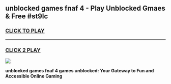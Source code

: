 
## unblocked games fnaf 4 - Play Unblocked Gmaes & Free #st9lc
<h3>
<a href="https://news.freeplayer.one?title=unblocked_games_fnaf_4&ref=03M">CLICK TO PLAY</a></h3>
<hr>

<h3>
<a href="https://news.freeplayer.one?title=unblocked_games_fnaf_4&ref=03M">CLICK 2 PLAY</a>
  
</h3>

<a href="https://news.freeplayer.one?title=unblocked_games_fnaf_4&ref=03M"><img src="https://clearcache.store/games.png"></a>


**unblocked games fnaf 4 games unblocked: Your Gateway to Fun and Accessible Online Gaming**
